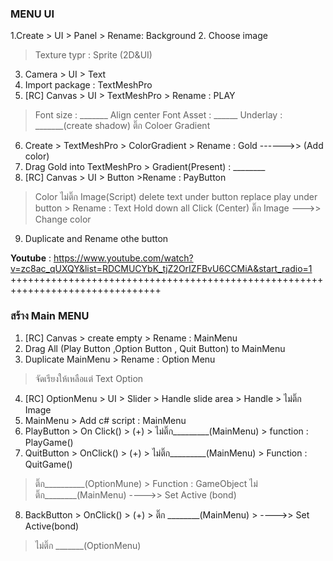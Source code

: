 ### **MENU UI**
1.Create > UI > Panel > Rename: Background
2. Choose image

> Texture typr : Sprite (2D&UI)

3. Camera > UI > Text
4. Import package : TextMeshPro
5. [RC] Canvas > UI > TextMeshPro > Rename : PLAY

> Font size : _______
> Align center
> Font Asset : ______
> Underlay : _______(create shadow)
> ติ๊ก Coloer Gradient
6. Create > TextMeshPro > ColorGradient > Rename : Gold ------>> (Add color)
7. Drag Gold into TextMeshPro > Gradient(Present) : ________
8. [RC] Canvas > UI > Button >Rename : PayButton
> Color 
> ไม่ติ๊ก Image(Script)
> delete text under button
> replace play under button > Rename : Text
> Hold down all Click (Center)
> ติ๊ก Image --->> Change color
9. Duplicate and Rename othe button

**Youtube** : https://www.youtube.com/watch?v=zc8ac_qUXQY&list=RDCMUCYbK_tjZ2OrIZFBvU6CCMiA&start_radio=1
++++++++++++++++++++++++++++++++++++++++++++++++++++++++++++++++++++++++++++++++
### **สร้าง Main MENU**
1. [RC] Canvas > create empty > Rename : MainMenu
2. Drag All (Play Button ,Option Button , Quit Button) to MainMenu
3. Duplicate MainMenu > Rename : Option Menu
> จัดเรียงให้เหลือแต่ Text Option
4. [RC] OptionMenu > UI > Slider > Handle slide area > Handle > ไม่ติ๊ก Image
5. MainMenu > Add c# script : MainMenu
6. PlayButton > On Click() > (+) > ไม่ติ๊ก_________(MainMenu) > function : PlayGame()
7. QuitButton > OnClick() > (+) > ไม่ติ๊ก_________(MainMenu) > Function : QuitGame()
>  ติ๊ก__________(OptionMune) > Function : GameObject
> ไม่ติ๊ก________(MainMenu) ---->> Set Active (bond)
8. BackButton > OnClick() > (+) > ติ๊ก ________(MainMenu) > ---->> Set Active(bond)
> ไม่ติ๊ก _______(OptionMenu)
